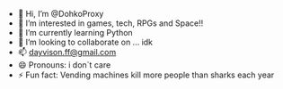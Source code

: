 - 👋 Hi, I’m @DohkoProxy
- 👀 I’m interested in games, tech, RPGs and Space!!
- 🌱 I’m currently learning Python
- 💞️ I’m looking to collaborate on ... idk
- 📫 dayvison.ff@gmail.com
- 😄 Pronouns: i don´t care
- ⚡ Fun fact: Vending machines kill more people than sharks each year

<!---
DohkoProxy/DohkoProxy is a ✨ special ✨ repository because its `README.md` (this file) appears on your GitHub profile.
You can click the Preview link to take a look at your changes.
--->
